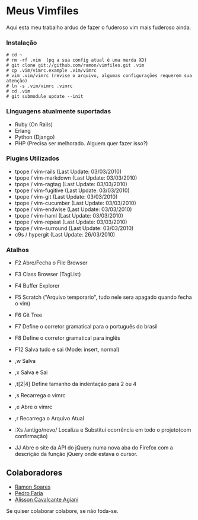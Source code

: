 Meus Vimfiles
=============

Aqui esta meu trabalho arduo de fazer o fuderoso vim mais fuderoso ainda.

### Instalação

    # cd ~
    # rm -rf .vim  (pq a sua config atual é uma merda XD)
    # git clone git://github.com/ramon/vimfiles.git .vim
    # cp .vim/vimrc.example .vim/vimrc
    # vim .vim/vimrc (revise o arquivo, algumas configurações requerem sua atenção)
    # ln -s .vim/vimrc .vimrc
    # cd .vim
    # git submodule update --init

### Linguagens atualmente suportadas

* Ruby (On Rails)
* Erlang
* Python (Django)
* PHP (Precisa ser melhorado. Alguem quer fazer isso?)

### Plugins Utilizados

* tpope / vim-rails             (Last Update: 03/03/2010)
* tpope / vim-markdown          (Last Update: 03/03/2010)
* tpope / vim-ragtag            (Last Update: 03/03/2010)
* tpope / vim-fugitive          (Last Update: 03/03/2010)
* tpope / vim-git               (Last Update: 03/03/2010)
* tpope / vim-cucumber          (Last Update: 03/03/2010)
* tpope / vim-endwise           (Last Update: 03/03/2010)
* tpope / vim-haml              (Last Update: 03/03/2010)
* tpope / vim-repeat            (Last Update: 03/03/2010)
* tpope / vim-surround          (Last Update: 03/03/2010)
* c9s   / hypergit              (Last Update: 26/03/2010)

### Atalhos

* F2                      Abre/Fecha o File Browser
* F3                      Class Browser (TagList)
* F4                      Buffer Explorer
* F5                      Scratch ("Arquivo temporario", tudo nele sera apagado quando fecha o vim)
* F6                      Git Tree      
* F7                      Define o corretor gramatical para o português do brasil
* F8                      Define o corretor gramatical para inglês
* F12                     Salva tudo e sai (Mode: insert, normal)

* ,w                      Salva
* ,x                      Salva e Sai
* ,t[2|4]                 Define tamanho da indentação para 2 ou 4
* ,s                      Recarrega o vimrc 
* ,e                      Abre o vimrc
* ,r                      Recarrega o Arquivo Atual
* :Xs /antigo/novo/       Localiza e Substitui ocorrência em todo o projeto(com confirmação)
* JJ                      Abre o site da API do jQuery numa nova aba do Firefox com a descrição da função jQuery onde estava o cursor.
## Colaboradores

* [Ramon Soares](http://github.com/ramon)
* [Pedro Faria](http://github.com/pedrofaria)
* [Alisson Cavalcante Agiani](http://github.com/thelinuxlich)

Se quiser colaborar colabore, se não foda-se.
